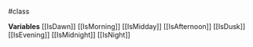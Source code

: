 #class 

**Variables**
[[IsDawn]]
[[IsMorning]]
[[IsMidday]]
[[IsAfternoon]]
[[IsDusk]]
[[IsEvening]]
[[IsMidnight]]
[[IsNight]]
